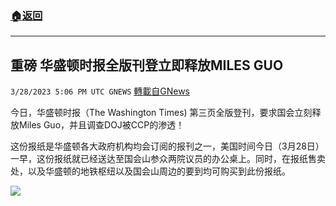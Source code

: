 ###  [:house:返回](README.md)
---


## 重磅 华盛顿时报全版刊登立即释放MILES GUO
`3/28/2023 5:06 PM UTC GNEWS` [轉載自GNews](https://gnews.org/articles/1053959)




今日，华盛顿时报（The Washington Times) 第三页全版登刊，要求国会立刻释放Miles Guo，并且调查DOJ被CCP的渗透！

这份报纸是华盛顿各大政府机构均会订阅的报刊之一，美国时间今日（3月28日）一早，这份报纸就已经送达至国会山参众两院议员的办公桌上。同时，在报纸售卖处，以及华盛顿的地铁枢纽以及国会山周边的要到均可购买到此份报纸。


![](https://i.imgur.com/zxSzoQA.jpg)




